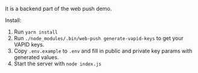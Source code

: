 It is a backend part of the web push demo.

Install:
1. Run `yarn install`
2. Run `./node_modules/.bin/web-push generate-vapid-keys` to get your VAPID keys.
3. Copy `.env.example` to `.env` and fill in public and private key params with generated values.
4. Start the server with `node index.js`